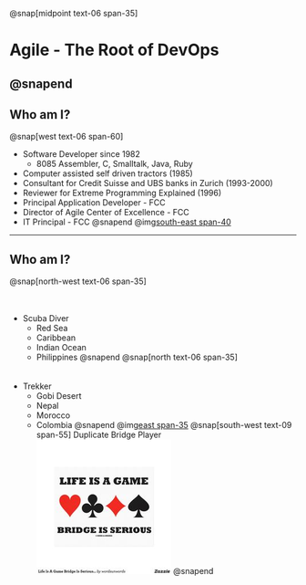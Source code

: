 
@snap[midpoint text-06 span-35]
# Agile - The Root of DevOps
@snapend
---
## Who am I?
@snap[west text-06 span-60]
- Software Developer since 1982
    - 8085 Assembler, C, Smalltalk, Java, Ruby
- Computer assisted self driven tractors (1985)
- Consultant for Credit Suisse and UBS banks in Zurich (1993-2000)
- Reviewer for Extreme Programming Explained (1996)
- Principal Application Developer - FCC
- Director of Agile Center of Excellence - FCC
- IT Principal - FCC
@snapend
@img[south-east span-40](assets/img/bio-greg-on-hill.jpg)

---
## Who am I?
@snap[north-west text-06 span-35]
<br><br><br>
- Scuba Diver
    - Red Sea
    - Caribbean
    - Indian Ocean
    - Philippines
@snapend
@snap[north text-06 span-35]
<br><br><br>
- Trekker
    - Gobi Desert
    - Nepal
    - Morocco
    - Colombia
@snapend
@img[east span-35](assets/img/bio-greg-on-hill.jpg)
@snap[south-west text-09 span-55]
Duplicate Bridge Player
![](assets/img/duplicate-bridge.jpg)
@snapend
